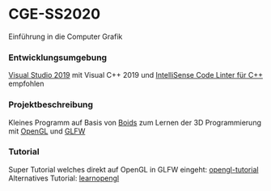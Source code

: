 # CGE-SS2020
Einführung in die Computer Grafik

### Entwicklungsumgebung
[Visual Studio 2019](https://visualstudio.microsoft.com/de/vs/) mit Visual C++ 2019 und
[IntelliSense Code Linter für C++](https://devblogs.microsoft.com/cppblog/intellisense-code-linter-for-cpp/) empfohlen

### Projektbeschreibung
Kleines Programm auf Basis von [Boids](https://en.wikipedia.org/wiki/Boids) zum Lernen der 3D Programmierung mit [OpenGL](https://www.opengl.org/) und [GLFW](https://www.glfw.org/)

### Tutorial
Super Tutorial welches direkt auf OpenGL in GLFW eingeht: [opengl-tutorial](http://www.opengl-tutorial.org/)
Alternatives Tutorial: [learnopengl](https://learnopengl.com/)
